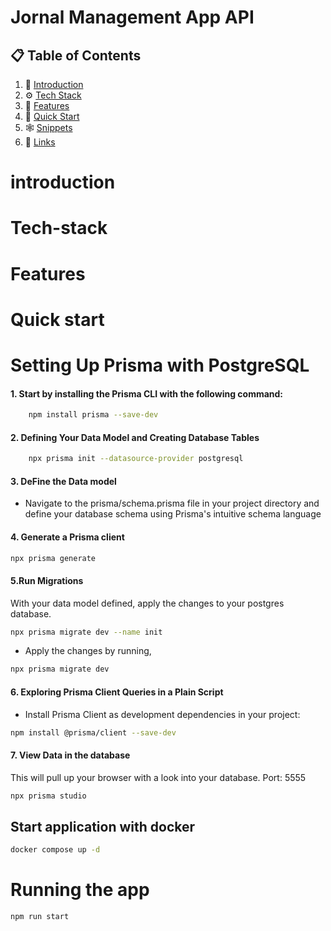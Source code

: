 # Jornal Management App API

## 📋 <a name="table">Table of Contents</a>

1. 🤖 [Introduction](#introduction)
2. ⚙️ [Tech Stack](#tech-stack)
3. 🔋 [Features](#features)
4. 🤸 [Quick Start](#quick-start)
5. 🕸️ [Snippets](#snippets)
6. 🔗 [Links](#links)

# introduction

# Tech-stack

# Features

# Quick start


# Setting Up Prisma with PostgreSQL
#### 1. Start by installing the Prisma CLI with the following command:

```bash
    npm install prisma --save-dev
```
#### 2. Defining Your Data Model and Creating Database Tables
```bash 
    npx prisma init --datasource-provider postgresql
```
#### 3. DeFine the Data model 
* Navigate to the prisma/schema.prisma file in your project directory and define your database schema using Prisma's intuitive schema language

#### 4. Generate a Prisma client
```bash
npx prisma generate
```

#### 5.Run Migrations
With your data model defined, apply the changes to your postgres database.
```bash
npx prisma migrate dev --name init
```
* Apply the changes by running,
```bash
npx prisma migrate dev
```

#### 6. Exploring Prisma Client Queries in a Plain Script

* Install Prisma Client as development dependencies in your project:

```bash
npm install @prisma/client --save-dev
```

#### 7. View Data in the database
This will pull up your browser with a look into your database.
Port: 5555
```bash
npx prisma studio
```

## Start application with docker
```bash
docker compose up -d
```

# Running the app
```npm run start```


